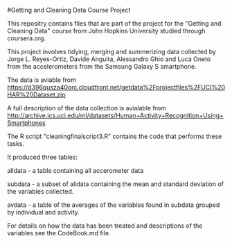 #Getting and Cleaning Data Course Project

This repositry contains files that are part of the project for the "Getting and
Cleaning Data" course from John Hopkins University studied through coursera.org.

This project involves tidying, merging and summerizing data collected by Jorge 
L. Reyes-Ortiz, Davide Anguita, Alessandro Ghio and Luca Oneto from the 
accelerometers from the Samsung Galaxy S smartphone.

The data is aviable from 
https://d396qusza40orc.cloudfront.net/getdata%2Fprojectfiles%2FUCI%20HAR%20Dataset.zip

A full description of the data collection is avialable from 
http://archive.ics.uci.edu/ml/datasets/Human+Activity+Recognition+Using+Smartphones

The R script "cleaningfinalscript3.R" contains the code that performs these tasks. 

It produced three tables:

alldata - a table containing all accerometer data

subdata - a subset of alldata containing the mean and standard deviation of the variables collected.


avdata - a table of the averages of the variables found in subdata grouped by 
	 individual and activity.

For details on how the data has been treated and descriptions of the variables see the CodeBook.md file.